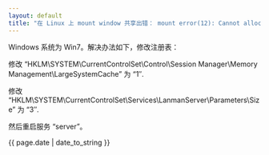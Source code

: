 ```yaml
---
layout: default
title: "在 Linux 上 mount window 共享出错： mount error(12): Cannot allocate memory"
---
```


Windows 系统为 Win7。解决办法如下，修改注册表：

修改 “HKLM\SYSTEM\CurrentControlSet\Control\Session Manager\Memory Management\LargeSystemCache” 为 “1″.

修改 “HKLM\SYSTEM\CurrentControlSet\Services\LanmanServer\Parameters\Size” 为 “3″.

然后重启服务 “server”。

{{ page.date | date_to_string }}
